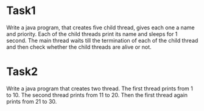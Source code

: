 # Task1
Write a java program, that creates five child thread, gives each one a name and priority. Each of the child threads print its name and sleeps for 1 second. The main thread waits till the termination of each of the child thread and then check whether the child threads are alive or not.
# Task2
Write a java program that creates two thread. The first thread prints from 1 to 10. The second thread prints from 11 to 20. Then the first thread again prints from 21 to 30.
